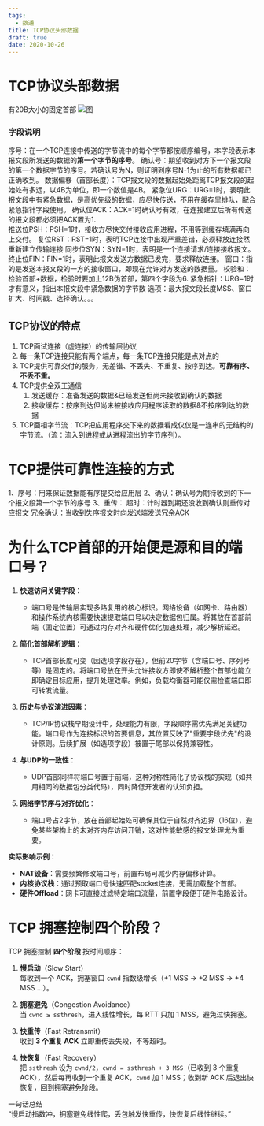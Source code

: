 ```yaml
---
tags:
  - 数通
title: TCP协议头部数据
draft: true
date: 2020-10-26
---
```

# TCP协议头部数据

有20B大小的固定首部
![图](../../../images/network/tcp_header.png)
### 字段说明
序号：在一个TCP连接中传送的字节流中的每个字节都按顺序编号，本字段表示本报文段所发送的数据的**第一个字节的序号**。
确认号：期望收到对方下一个报文段的第一个数据字节的序号。若确认号为N，则证明到序号N-1为止的所有数据都已正确收到。
数据偏移（首部长度）：TCP报文段的数据起始处距离TCP报文段的起始处有多远，以4B为单位，即一个数值是4B。
紧急位URG：URG=1时，表明此报文段中有紧急数据，是高优先级的数据，应尽快传送，不用在缓存里排队，配合紧急指针字段使用。
确认位ACK：ACK=1时确认号有效，在连接建立后所有传送的报文段都必须把ACK置为1.  
推送位PSH：PSH=1时，接收方尽快交付接收应用进程，不用等到缓存填满再向上交付。
复位RST：RST=1时，表明TCP连接中出现严重差错，必须释放连接然重新建立传输连接
同步位SYN：SYN=1时，表明是一个连接请求/连接接收报文。
终止位FIN：FIN=1时，表明此报文发送方数据已发完，要求释放连接。
窗口：指的是发送本报文段的一方的接收窗口，即现在允许对方发送的数据量。
校验和：检验首部+数据，检验时要加上12B伪首部，第四个字段为6.
紧急指针：URG=1时才有意义，指出本报文段中紧急数据的字节数
选项：最大报文段长度MSS、窗口扩大、时间戳、选择确认。。。
## TCP协议的特点

1. TCP面试连接（虚连接）的传输层协议
2. 每一条TCP连接只能有两个端点，每一条TCP连接只能是点对点的
3. TCP提供可靠交付的服务，无差错、不丢失、不重复、按序到达。**可靠有序、不丢不重。**
4. TCP提供全双工通信
	1. 发送缓存：准备发送的数据&已经发送但尚未接收到确认的数据
	2. 接收缓存：按序到达但尚未被接收应用程序读取的数据&不按序到达的数据
5. TCP面相字节流：TCP把应用程序交下来的数据看成仅仅是一连串的无结构的字节流。（流：流入到进程或从进程流出的字节序列）。

# TCP提供可靠性连接的方式

1、序号：用来保证数据能有序提交给应用层
2、确认：确认号为期待收到的下一个报文段第一个字节的序号
3、重传：
	超时：计时器到期还没收到确认则重传对应报文
	冗余确认：当收到失序报文时向发送端发送冗余ACK

# 为什么TCP首部的开始便是源和目的端口号？

1. **快速访问关键字段**：
   - 端口号是传输层实现多路复用的核心标识。网络设备（如网卡、路由器）和操作系统内核需要快速提取端口号以决定数据包归属。将其放在首部前端（固定位置）可通过内存对齐和硬件优化加速处理，减少解析延迟。

2. **简化首部解析逻辑**：
   - TCP首部长度可变（因选项字段存在），但前20字节（含端口号、序列号等）是固定的。将端口号放在开头允许接收方即使不解析整个首部也能立即确定目标应用，提升处理效率。例如，负载均衡器可能仅需检查端口即可转发流量。

3. **历史与协议演进因素**：
   - TCP/IP协议栈早期设计中，处理能力有限，字段顺序需优先满足关键功能。端口号作为连接标识的首要信息，其位置反映了"重要字段优先"的设计原则。后续扩展（如选项字段）被置于尾部以保持兼容性。

4. **与UDP的一致性**：
   - UDP首部同样将端口号置于前端，这种对称性简化了协议栈的实现（如共用相同的数据包分类代码），同时降低开发者的认知负担。

5. **网络字节序与对齐优化**：
   - 端口号占2字节，放在首部起始处可确保其位于自然对齐边界（16位），避免某些架构上的未对齐内存访问开销，这对性能敏感的报文处理尤为重要。

**实际影响示例**：
- **NAT设备**：需要频繁修改端口号，前置布局可减少内存偏移计算。
- **内核协议栈**：通过预取端口号快速匹配socket连接，无需加载整个首部。
- **硬件Offload**：网卡可直接过滤特定端口流量，前置字段便于硬件电路设计。

# TCP 拥塞控制四个阶段？

TCP 拥塞控制 **四个阶段** 按时间顺序：

1. **慢启动**（Slow Start）  
   每收到一个 ACK，拥塞窗口 `cwnd` 指数级增长（+1 MSS → +2 MSS → +4 MSS …）。

2. **拥塞避免**（Congestion Avoidance）  
   当 `cwnd ≥ ssthresh`，进入线性增长，每 RTT 只加 1 MSS，避免过快拥塞。

3. **快重传**（Fast Retransmit）  
   收到 **3 个重复 ACK** 立即重传丢失段，不等超时。

4. **快恢复**（Fast Recovery）  
   把 `ssthresh` 设为 `cwnd/2`，`cwnd = ssthresh + 3 MSS`（已收到 3 个重复 ACK），然后每再收到一个重复 ACK，`cwnd` 加 1 MSS；收到新 ACK 后退出快恢复，回到拥塞避免阶段。

一句话总结  
“慢启动指数冲，拥塞避免线性爬，丢包触发快重传，快恢复后线性继续。”